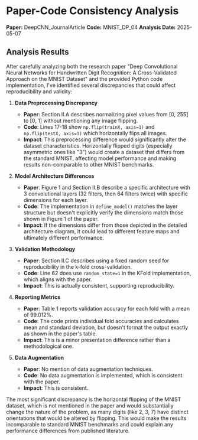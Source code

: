 # Paper-Code Consistency Analysis

**Paper:** DeepCNN_JournalArticle
**Code:** MNIST_DP_04
**Analysis Date:** 2025-05-07

## Analysis Results

After carefully analyzing both the research paper "Deep Convolutional Neural Networks for Handwritten Digit Recognition: A Cross-Validated Approach on the MNIST Dataset" and the provided Python code implementation, I've identified several discrepancies that could affect reproducibility and validity:

1. **Data Preprocessing Discrepancy**
   - **Paper**: Section II.A describes normalizing pixel values from [0, 255] to [0, 1] without mentioning any image flipping.
   - **Code**: Lines 17-18 show `np.flip(trainX, axis=1)` and `np.flip(testX, axis=1)` which horizontally flips all images.
   - **Impact**: This preprocessing difference would significantly alter the dataset characteristics. Horizontally flipped digits (especially asymmetric ones like "3") would create a dataset that differs from the standard MNIST, affecting model performance and making results non-comparable to other MNIST benchmarks.

2. **Model Architecture Differences**
   - **Paper**: Figure 1 and Section II.B describe a specific architecture with 3 convolutional layers (32 filters, then 64 filters twice) with specific dimensions for each layer.
   - **Code**: The implementation in `define_model()` matches the layer structure but doesn't explicitly verify the dimensions match those shown in Figure 1 of the paper.
   - **Impact**: If the dimensions differ from those depicted in the detailed architecture diagram, it could lead to different feature maps and ultimately different performance.

3. **Validation Methodology**
   - **Paper**: Section II.C describes using a fixed random seed for reproducibility in the k-fold cross-validation.
   - **Code**: Line 62 does use `random_state=1` in the KFold implementation, which aligns with the paper.
   - **Impact**: This is actually consistent, supporting reproducibility.

4. **Reporting Metrics**
   - **Paper**: Table 1 reports validation accuracy for each fold with a mean of 99.012%.
   - **Code**: The code prints individual fold accuracies and calculates mean and standard deviation, but doesn't format the output exactly as shown in the paper's table.
   - **Impact**: This is a minor presentation difference rather than a methodological one.

5. **Data Augmentation**
   - **Paper**: No mention of data augmentation techniques.
   - **Code**: No data augmentation is implemented, which is consistent with the paper.
   - **Impact**: This is consistent.

The most significant discrepancy is the horizontal flipping of the MNIST dataset, which is not mentioned in the paper and would substantially change the nature of the problem, as many digits (like 2, 3, 7) have distinct orientations that would be altered by flipping. This would make the results incomparable to standard MNIST benchmarks and could explain any performance differences from published literature.